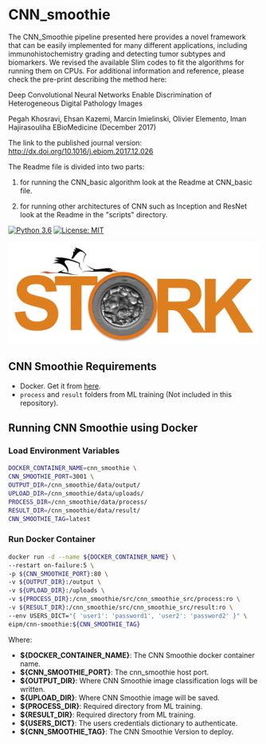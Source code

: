 # CNN_smoothie

The CNN_Smoothie pipeline presented here provides a novel framework that can be easily implemented for many different applications, including immunohistochemistry grading and detecting tumor subtypes and biomarkers. We revised the available Slim codes to fit the algorithms for running them on CPUs. For  additional information and reference, please check the pre-print describing the method here:

Deep Convolutional Neural Networks Enable Discrimination of Heterogeneous Digital Pathology Images

Pegah Khosravi, Ehsan Kazemi, Marcin Imielinski, Olivier Elemento, Iman Hajirasouliha
EBioMedicine (December 2017)

The link to the published journal version: http://dx.doi.org/10.1016/j.ebiom.2017.12.026

The Readme file is divided into two parts:

1) for running the CNN_basic algorithm look at the Readme at CNN_basic file.

2) for running other architectures of CNN such as Inception and ResNet look at the Readme in the "scripts" directory.

[![Python 3.6](https://img.shields.io/badge/python-3.6-blue.svg)](https://www.python.org/downloads/release/python-360/)
[![License: MIT](https://img.shields.io/badge/License-MIT-yellow.svg)](https://opensource.org/licenses/MIT)

![CNN Smoothie Logo](docs/images/logo.jpg)

## CNN Smoothie Requirements

- Docker. Get it from [here](https://www.docker.com/).
- `process` and `result` folders from ML training (Not included in this repository).

## Running CNN Smoothie using Docker

### Load Environment Variables

```bash
DOCKER_CONTAINER_NAME=cnn_smoothie \
CNN_SMOOTHIE_PORT=3001 \
OUTPUT_DIR=/cnn_smoothie/data/output/
UPLOAD_DIR=/cnn_smoothie/data/uploads/
PROCESS_DIR=/cnn_smoothie/data/process/
RESULT_DIR=/cnn_smoothie/data/result/
CNN_SMOOTHIE_TAG=latest
```

### Run Docker Container

```bash
docker run -d --name ${DOCKER_CONTAINER_NAME} \
--restart on-failure:5 \
-p ${CNN_SMOOTHIE_PORT}:80 \
-v ${OUTPUT_DIR}:/output \
-v ${UPLOAD_DIR}:/uploads \
-v ${PROCESS_DIR}:/cnn_smoothie/src/cnn_smoothie_src/process:ro \
-v ${RESULT_DIR}:/cnn_smoothie/src/cnn_smoothie_src/result:ro \
--env USERS_DICT="{ 'user1': 'password1', 'user2': 'password2' }" \
eipm/cnn-smoothie:${CNN_SMOOTHIE_TAG}
```

Where:

- **${DOCKER_CONTAINER_NAME}**: The CNN Smoothie docker container name.
- **${CNN_SMOOTHIE_PORT}**: The cnn_smoothie host port.
- **${OUTPUT_DIR}**: Where CNN Smoothie image classification logs will be written.
- **${UPLOAD_DIR}**: Where CNN Smoothie image will be saved.
- **${PROCESS_DIR}**: Required directory from ML training.
- **${RESULT_DIR}**: Required directory from ML training.
- **${USERS_DICT}**: The users credentials dictionary to authenticate.
- **${CNN_SMOOTHIE_TAG}**: The CNN Smoothie Version to deploy.